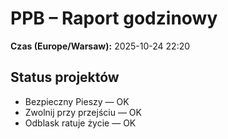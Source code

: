 # PPB – Raport godzinowy
**Czas (Europe/Warsaw):** 2025-10-24 22:20

## Status projektów
- Bezpieczny Pieszy — OK
- Zwolnij przy przejściu — OK
- Odblask ratuje życie — OK

